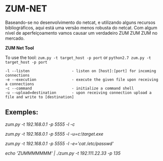 # ZUM-NET
Baseando-se no desenvolvimento do netcat, e utilizando alguns recursos bibliográficos, aqui está uma versão menos robusta do netcat. Com algum nível de aperfeiçoamento vamos causar um verdadeiro ZUM ZUM ZUM no mercado.

**ZUM Net Tool**

To use the tool: `zum.py -t target_host -p port` 
or
`python2.7 zum.py -t target_host -p port`

```
-l --listen                   - listen on [host]:[port] for incoming connections
-e --execution                - execute the given file upon receiving a connections
-c --command                  - initialize a command shell
-u --upload=destination       - upon receiving connection upload a file and write to [destination]
```

## Exemples: 
<p><em>zum.py -t 192.168.0.1 -p 5555 -l -c </p></em>
<p><em>zum.py -t 192.168.0.1 -p 5555 -l -u=c:\target.exe</p></em>
<p><em>zum.py -t 192.168.0.1 -p 5555 -l -e='cat /etc/passwd'</p></em>
<p><em>echo 'ZUMMMMMMM' | ./zum.py -t 192.111.22.33 -p 135</p></em>
